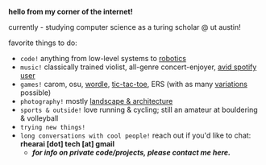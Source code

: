 **hello from my corner of the internet!**

currently - studying computer science as a turing scholar @ ut austin!

favorite things to do:
- `code!` anything from low-level systems to [robotics](https://github.com/AbhinavPeri/JugglingIsaacGymEnvs)
- `music!` classically trained violist, all-genre concert-enjoyer, [avid spotify user](https://open.spotify.com/user/1hiprbqaie8knj690gib32k8t)
- `games!` carom, osu, [wordle](https://github.com/rheiformes/Wordle), [tic-tac-toe](github.com/rheiformes/p9-tic-tac-toe), ERS (with as many [variations](https://en.wikipedia.org/wiki/Egyptian_Ratscrew) possible)
- `photography!` mostly [landscape & architecture](https://github.com/rheiformes/photo_backup)
- `sports & outside!` love running & cycling; still an amateur at bouldering & volleyball
- `trying new things!` 
- `long conversations with cool people!` reach out if you'd like to chat: **rhearai \[dot\] tech \[at\] gmail**
  - _**for info on private code/projects, please contact me here.**_
